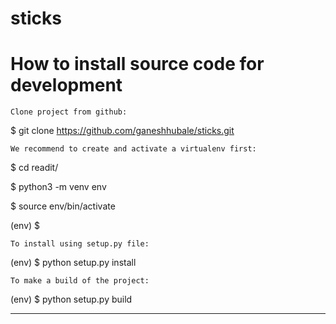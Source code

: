 # sticks
# How to install source code for development

    Clone project from github:

$ git clone https://github.com/ganeshhubale/sticks.git

    We recommend to create and activate a virtualenv first:

$ cd readit/

$ python3 -m venv env

$ source env/bin/activate

(env) $

    To install using setup.py file:

(env) $ python setup.py install

    To make a build of the project:

(env) $ python setup.py build

----

